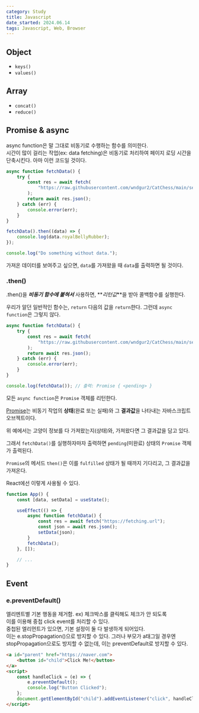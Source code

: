 ```yaml
---
category: Study
title: Javascript
date_started: 2024.06.14
tags: Javascript, Web, Browser
---
```


## Object

-   `keys()`
-   `values()`

## Array

-   `concat()`
-   `reduce()`

## Promise & async

async function은 말 그대로 비동기로 수행하는 함수를 의미한다.<br>
시간이 많이 걸리는 작업(ex: data fetching)은 비동기로 처리하여 페이지 로딩 시간을 단축시킨다. 아마 이런 코드일 것이다.

```javascript
async function fetchData() {
    try {
        const res = await fetch(
            "https://raw.githubusercontent.com/wndgur2/CatChess/main/server/modules/constants/cats.json"
        );
        return await res.json();
    } catch (err) {
        console.error(err);
    }
}

fetchData().then((data) => {
    console.log(data.royalBellyRubber);
});

console.log("Do something without data.");
```

가져온 데이터를 보여주고 싶으면, `data`를 가져왔을 때 `data`를 출력하면 될 것이다.

### .then()

.then()을 **_비동기 함수에 붙혀서_** 사용하면, **_리턴값_**을 받아 콜백함수를 실행한다.

우리가 알던 일반적인 함수는, `return` 다음의 값을 `return`한다. 그런데 `async function`은 그렇지 않다.

```javascript
async function fetchData() {
    try {
        const res = await fetch(
            "https://raw.githubusercontent.com/wndgur2/CatChess/main/server/modules/constants/cats.json"
        );
        return await res.json();
    } catch (err) {
        console.error(err);
    }
}

console.log(fetchData()); // 출력: Promise { <pending> }
```

모든 `async function`은 `Promise` 객체를 리턴한다.

[Promise](https://developer.mozilla.org/en-US/docs/Web/JavaScript/Reference/Global_Objects/Promise)는 비동기 작업의 **상태**(완료 또는 실패)와 그 **결과값**을 나타내는 자바스크립트 오브젝트이다.

위 예에서는 고양이 정보를 다 가져왔는지(상태)와, 가져왔다면 그 결과값을 담고 있다.

그래서 `fetchData()`를 실행하자마자 출력하면 `pending`(미완료) 상태의 `Promise` 객체가 출력된다.

`Promise`의 메서드 `then()`은 이를 `fulfilled` 상태가 될 때까지 기다리고, 그 결과값을 가져온다.

React에선 이렇게 사용될 수 있다.

```jsx
function App() {
    const [data, setData] = useState();

    useEffect(() => {
        async function fetchData() {
            const res = await fetch("https://fetching.url");
            const json = await res.json();
            setData(json);
        }
        fetchData();
    }, []);

    // ...
}
```

## Event

### e.preventDefault()

엘리멘트별 기본 행동을 제거함. ex) 체크박스를 클릭해도 체크가 안 되도록<br>
이를 이용해 중첩 click event를 처리할 수 있다.<br>
중첩된 엘리먼트가 있으면, 기본 설정이 둘 다 발생하게 되어있다.<br>
이는 e.stopPropagation()으로 방지할 수 있다. 그러나 부모가 a태그일 경우엔 stopPropagation으로도 방지할 수 없는데, 이는 preventDefault로 방지할 수 있다.

```html
<a id="parent" href="https://naver.com">
    <button id="child">Click Me!</button>
</a>
<script>
    const handleClick = (e) => {
        e.preventDefault();
        console.log("Button Clicked");
    };
    document.getElementById("child").addEventListener("click", handleClick);
</script>
```
